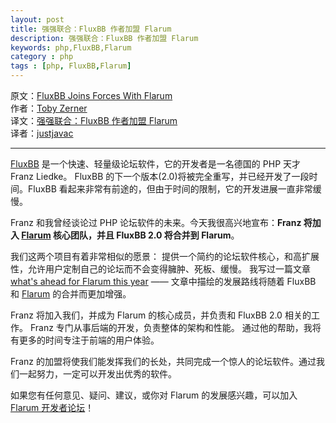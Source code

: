 ```yaml
---
layout: post
title: 强强联合：FluxBB 作者加盟 Flarum
description: 强强联合：FluxBB 作者加盟 Flarum
keywords: php,FluxBB,Flarum
category : php
tags : [php, FluxBB,Flarum]
---
```


原文：[FluxBB Joins Forces With Flarum](http://tobyzerner.com/fluxbb)  
作者：[Toby Zerner](http://tobyzerner.com)  
译文：[强强联合：FluxBB 作者加盟 Flarum](http://justjavac.com/2015/03/17/fluxbb-joins-forces-with-flarum.html)  
译者：[justjavac](http://justjavac.com)

----------------

[FluxBB](http://fluxbb.org) 是一个快速、轻量级论坛软件，它的开发者是一名德国的 PHP 天才 Franz Liedke。
FluxBB 的下一个版本(2.0)将被完全重写，并已经开发了一段时间。FluxBB 看起来非常有前途的，但由于时间的限制，它的开发进展一直非常缓慢。

Franz 和我曾经谈论过 PHP 论坛软件的未来。今天我很高兴地宣布：**Franz 将加入 [Flarum](http://flarum.org.cn) 核心团队，并且 FluxBB 2.0 将合并到 Flarum**。

我们这两个项目有着非常相似的愿景：
提供一个简约的论坛软件核心，和高扩展性，允许用户定制自己的论坛而不会变得臃肿、死板、缓慢。
我写过一篇文章 [what's ahead for Flarum this year](http://tobyzerner.com/flarum) —— 文章中描绘的发展路线将随着 FluxBB 和 [Flarum](http://flarum.org.cn) 的合并而更加增强。

Franz 将加入我们，并成为 Flarum 的核心成员，并负责和 FluxBB 2.0 相关的工作。
Franz 专门从事后端的开发，负责整体的架构和性能。
通过他的帮助，我将有更多的时间专注于前端的用户体验。

Franz 的加盟将使我们能发挥我们的长处，共同完成一个惊人的论坛软件。通过我们一起努力，一定可以开发出优秀的软件。

如果您有任何意见、疑问、建议，或你对 Flarum 的发展感兴趣，可以加入 [Flarum 开发者论坛](http://discuss.flarum.org.cn)！


